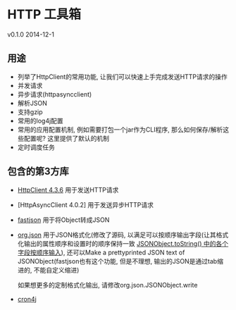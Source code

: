 # HTTP 工具箱
v0.1.0 2014-12-1

## 用途
* 列举了HttpClient的常用功能, 让我们可以快速上手完成发送HTTP请求的操作
* 并发请求
* 异步请求(httpasyncclient)
* 解析JSON
* 支持gzip
* 常用的log4j配置
* 常用的应用配置机制, 例如需要打包一个jar作为CLI程序, 那么如何保存/解析这些配置呢? 这里提供了默认的机制
* 定时调度任务

## 包含的第3方库
* [HttpClient 4.3.6](http://hc.apache.org)
  用于发送HTTP请求
* [HttpAsyncClient 4.0.2]
  用于发送异步HTTP请求
* [fastjson](https://github.com/alibaba/fastjson)
  用于将Object转成JSON
* [org.json](http://www.json.org/java/index.html)
  用于JSON格式化(修改了源码, 以满足可以按顺序输出字段(让其格式化输出的属性顺序和设置时的顺序保持一致 [JSONObject.toString() 中的各个字段按顺序输入](http://blog.csdn.net/choclover/article/details/6684954)), 还可以Make a prettyprinted JSON text of JSONObject(fastjson也有这个功能, 但是不理想, 输出的JSON是通过tab缩进的, 不能自定义缩进)
  
  如果想更多的定制格式化输出, 请修改org.json.JSONObject.write
* [cron4j](http://www.sauronsoftware.it/projects/cron4j/)